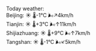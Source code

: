 Today weather:  
Beijing: ☀️   🌡️-1°C 🌬️↗4km/h  
Tianjin: ☀️   🌡️+3°C 🌬️↑11km/h  
Shijiazhuang: ☀️   🌡️+9°C 🌬️↑7km/h  
Tangshan: ☀️   🌡️-1°C 🌬️↙5km/h  
